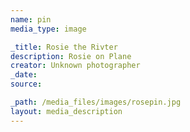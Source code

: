 ```yaml
---
name: pin
media_type: image

_title: Rosie the Rivter
description: Rosie on Plane
creator: Unknown photographer
_date: 
source:

_path: /media_files/images/rosepin.jpg
layout: media_description
---
```

